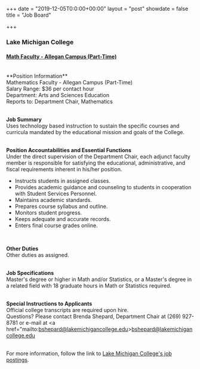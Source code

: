 +++
date = "2019-12-05T0:0:00+00:00"
layout = "post"
showdate = false
title = "Job Board"

+++
### Lake Michigan College<br>
#### <a href="https://lmc.simplehire.com/postings/2868">Math Faculty - Allegan Campus (Part-Time)</a>

<br>
**Position Information**<br>
Mathematics Faculty - Allegan Campus (Part-Time)</br>
Salary Range:	$36 per contact hour<br>
Department:	Arts and Sciences Education<br>
Reports to: Department Chair, Mathematics<br><br>

**Job Summary**<br>
Uses technology based instruction to sustain the specific courses and curricula mandated by the educational mission and goals of the College.<br><br>

**Position Accountabilities and Essential Functions**<br>
Under the direct supervision of the Department Chair, each adjunct faculty member is responsible for satisfying the educational, administrative, and fiscal requirements inherent in his/her position.
<ul>
  <li>Instructs students in assigned classes.</li>
  <li>Provides academic guidance and counseling to students in cooperation with Student Services Personnel.</li>
  <li>Maintains academic standards.</li>
  <li>Prepares course syllabus and outline.</li>
  <li>Monitors student progress.</li>
  <li>Keeps adequate and accurate records.</li>
  <li>Enters final course grades online.</li></ul><br>
  
**Other Duties**<br>
Other duties as assigned.<br><br>

**Job Specifications**<br>
Master's degree or higher in Math and/or Statistics, or a Master's degree in a related field with 18 graduate hours in Math or Statistics required.<br><br>

**Special Instructions to Applicants**<br>
Official college transcripts are required upon hire.<br>
Questions? Please contact Brenda Shepard, Department Chair at (269) 927-8781 or e-mail at <a href="mailto:bshepard@lakemichigancollege.edu>bshepard@lakemichigancollege.edu</a><br><br>

For more information, follow the link to <a href="https://lmc.simplehire.com/">Lake Michigan College's job postings</a>.
